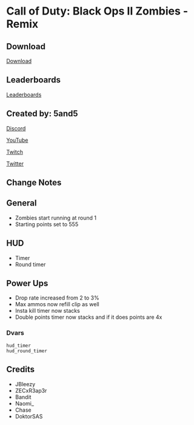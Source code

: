 # Call of Duty: Black Ops II Zombies - Remix

## Download

[Download](https://www.mediafire.com/file/5u4g0dxdnf7rsjw/BO1-Remix.zip/file)

## Leaderboards
[Leaderboards](https://docs.google.com/spreadsheets/d/14oRX3aQFWWz5VaLz3B_nt_YOe-9zHf3HTQNuCU9Xqcs/)

## Created by: 5and5

[Discord](https://discord.gg/Z44Vnjd)

[YouTube](https://www.youtube.com/user/Zomb0s4life)

[Twitch](https://twitch.tv/5and5)

[Twitter](https://twitter.com/5and55)

## Change Notes

## General
* Zombies start running at round 1
* Starting points set to 555

## HUD
* Timer
* Round timer

## Power Ups
* Drop rate increased from 2 to 3%
* Max ammos now refill clip as well
* Insta kill timer now stacks
* Double points timer now stacks and if it does points are 4x

### Dvars
```
hud_timer
hud_round_timer
```

## Credits

* JBleezy
* ZECxR3ap3r
* Bandit
* Naomi_
* Chase
* DoktorSAS
